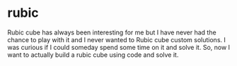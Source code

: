 # rubic
Rubic cube has always been interesting for me but I have never had the chance to play with it and I never wanted to Rubic cube custom solutions. I was curious if I could someday spend some time on it and solve it. So, now I want to actually build a rubic cube using code and solve it.
